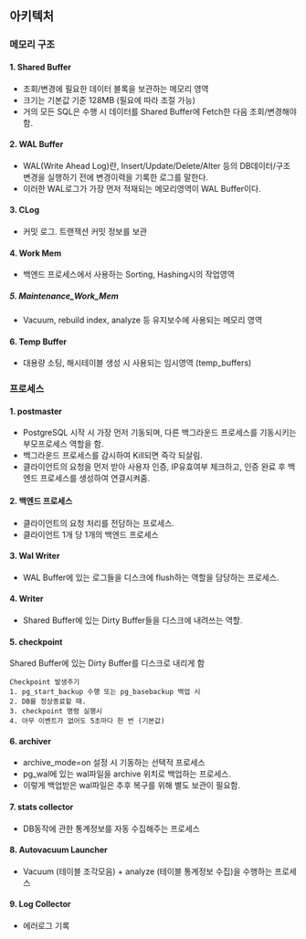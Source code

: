 ## 아키텍처
### 메모리 구조
#### 1. Shared Buffer
- 조회/변경에 필요한 데이터 블록을 보관하는 메모리 영역
- 크기는 기본값 기준 128MB (필요에 따라 조절 가능)
- 거의 모든 SQL은 수행 시 데이터를 Shared Buffer에 Fetch한 다음 조회/변경해야 함.


#### 2. WAL Buffer
- WAL(Write Ahead Log)란, Insert/Update/Delete/Alter 등의 DB데이터/구조변경을 실행하기 전에 변경이력을 기록한 로그를 말한다.
- 이러한 WAL로그가 가장 먼저 적재되는 메모리영역이 WAL Buffer이다.

#### 3. CLog
- 커밋 로그. 트랜잭션 커밋 정보를 보관

#### 4. Work Mem
- 백엔드 프로세스에서 사용하는 Sorting, Hashing시의 작업영역

##### 5. Maintenance_Work_Mem
- Vacuum, rebuild index, analyze 등 유지보수에 사용되는 메모리 영역

#### 6. Temp Buffer
- 대용량 소팅, 해시테이블 생성 시 사용되는 임시영역 (temp_buffers)

### 프로세스
#### 1. postmaster
- PostgreSQL 시작 시 가장 먼저 기동되며, 다른 백그라운드 프로세스를 기동시키는 부모프로세스 역할을 함.
- 백그라운드 프로세스를 감시하여 Kill되면 즉각 되살림.
- 클라이언트의 요청을 먼저 받아 사용자 인증, IP유효여부 체크하고, 인증 완료 후 백엔드 프로세스를 생성하여 연결시켜줌.

#### 2. 백엔드 프로세스
- 클라이언트의 요청 처리를 전담하는 프로세스.
- 클라이언트 1개 당 1개의 백엔드 프로세스

#### 3. Wal Writer
- WAL Buffer에 있는 로그들을 디스크에 flush하는 역할을 담당하는 프로세스.

#### 4. Writer 
- Shared Buffer에 있는 Dirty Buffer들을 디스크에 내려쓰는 역할.

#### 5. checkpoint
Shared Buffer에 있는 Dirty Buffer를 디스크로 내리게 함

```
Checkpoint 발생주기
1. pg_start_backup 수행 또는 pg_basebackup 백업 시
2. DB를 정상종료할 때.
3. checkpoint 명령 실행시
4. 아무 이벤트가 없어도 5초마다 한 번 (기본값)
```

#### 6. archiver
- archive_mode=on 설정 시 기동하는 선택적 프로세스
- pg_wal에 있는 wal파일을 archive 위치로 백업하는 프로세스.
- 이렇게 백업받은 wal파일은 추후 복구를 위해 별도 보관이 필요함.

#### 7. stats collector
- DB동작에 관한 통계정보를 자동 수집해주는 프로세스

#### 8. Autovacuum Launcher
- Vacuum (테이블 조각모음) + analyze (테이블 통계정보 수집)을 수행하는 프로세스

#### 9. Log Collector
- 에러로그 기록
      
